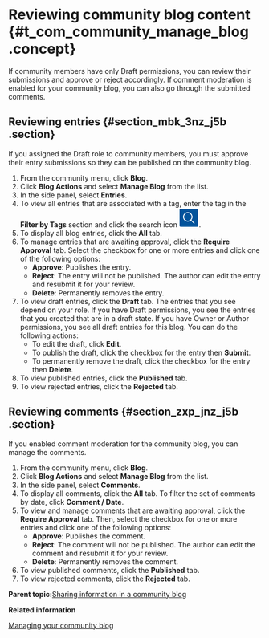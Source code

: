 # Reviewing community blog content {#t_com_community_manage_blog .concept}

If community members have only Draft permissions, you can review their submissions and approve or reject accordingly. If comment moderation is enabled for your community blog, you can also go through the submitted comments.

## Reviewing entries {#section_mbk_3nz_j5b .section}

If you assigned the Draft role to community members, you must approve their entry submissions so they can be published on the community blog.

1.  From the community menu, click **Blog**.
2.  Click **Blog Actions** and select **Manage Blog** from the list.
3.  In the side panel, select **Entries**.
4.  To view all entries that are associated with a tag, enter the tag in the **Filter by Tags** section and click the search icon ![Search icon](images/search.png).
5.  To display all blog entries, click the **All** tab.
6.  To manage entries that are awaiting approval, click the **Require Approval** tab. Select the checkbox for one or more entries and click one of the following options:
    -   **Approve**: Publishes the entry.
    -   **Reject**: The entry will not be published. The author can edit the entry and resubmit it for your review.
    -   **Delete**: Permanently removes the entry.
7.  To view draft entries, click the **Draft** tab. The entries that you see depend on your role. If you have Draft permissions, you see the entries that you created that are in a draft state. If you have Owner or Author permissions, you see all draft entries for this blog. You can do the following actions:
    -   To edit the draft, click **Edit**.
    -   To publish the draft, click the checkbox for the entry then **Submit**.
    -   To permanently remove the draft, click the checkbox for the entry then **Delete**.
8.  To view published entries, click the **Published** tab.
9.  To view rejected entries, click the **Rejected** tab.

## Reviewing comments {#section_zxp_jnz_j5b .section}

If you enabled comment moderation for the community blog, you can manage the comments.

1.  From the community menu, click **Blog**.
2.  Click **Blog Actions** and select **Manage Blog** from the list.
3.  In the side panel, select **Comments**.
4.  To display all comments, click the **All** tab. To filter the set of comments by date, click **Comment / Date**.
5.  To view and manage comments that are awaiting approval, click the **Require Approval** tab. Then, select the checkbox for one or more entries and click one of the following options:
    -   **Approve**: Publishes the comment.
    -   **Reject**: The comment will not be published. The author can edit the comment and resubmit it for your review.
    -   **Delete**: Permanently removes the comment.
6.  To view published comments, click the **Published** tab.
7.  To view rejected comments, click the **Rejected** tab.

**Parent topic:**[Sharing information in a community blog](../communities/community_blog_frame.md)

**Related information**  


[Managing your community blog](t_com_community_manage_blog.md)

